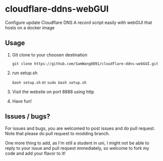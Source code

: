 # cloudflare-ddns-webGUI

Configure update Cloudflare DNS A record script easily with webGUI that hosts on a docker image

## Usage

1. Git clone to your choosen destination

   `git clone https://github.com/SamWang8891/cloudflare-ddns-webGUI.git`
2. run setup.sh

   `bash setup.sh` or `sudo bash setup.sh`
3. Visit the website on port 8888 using http
4. Have fun!

## Issues / bugs?

For issues and bugs, you are welcomed to post issues and do pull request. Note that please do pull request to modding branch. 

One more thing to add, as I'm still a student in uni, I might not be able to reply to your issue and pull request immediately, so welcome to fork my code and add your flavor to it!
